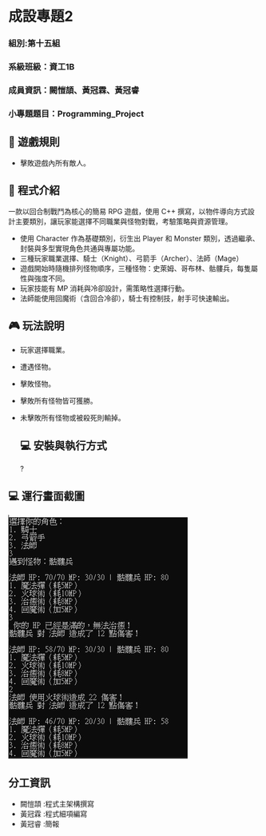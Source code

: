 # 成設專題2
### 組別:第十五組
### 系級班級：資工1B  
### 成員資訊：闕愷頡、黃冠霖、黃冠睿
### 小專題題目：Programming_Project

## 📜 遊戲規則
- 擊敗遊戲內所有敵人。

## 🧠 程式介紹
一款以回合制戰鬥為核心的簡易 RPG 遊戲，使用 C++ 撰寫，以物件導向方式設計主要類別，讓玩家能選擇不同職業與怪物對戰，考驗策略與資源管理。
- 使用 Character 作為基礎類別，衍生出 Player 和 Monster 類別，透過繼承、封裝與多型實現角色共通與專屬功能。
- 三種玩家職業選擇、騎士（Knight）、弓箭手（Archer）、法師（Mage）
- 遊戲開始時隨機排列怪物順序，三種怪物：史萊姆、哥布林、骷髏兵，每隻屬性與強度不同。
- 玩家技能有 MP 消耗與冷卻設計，需策略性選擇行動。
- 法師能使用回魔術（含回合冷卻），騎士有控制技，射手可快速輸出。


## 🎮 玩法說明
- 玩家選擇職業。
- 遭遇怪物。
- 擊敗怪物。
- 擊敗所有怪物皆可獲勝。
- 未擊敗所有怪物或被殺死則輸掉。

  ## 💻 安裝與執行方式
  ?


## 💻 運行畫面截圖
![image](https://github.com/Shinko369/Programming_Project/blob/master/mage%20test.jpg)



## 分工資訊
- 闕愷頡 :程式主架構撰寫
- 黃冠霖 :程式細項編寫
- 黃冠睿 :簡報
